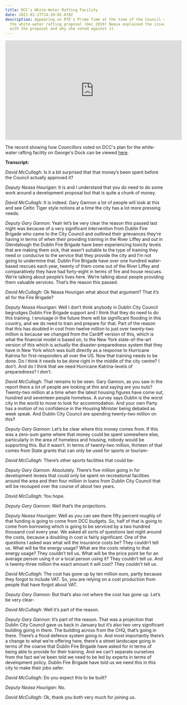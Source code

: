 ```yaml
---
title: DCC's White-Water Rafting Facility
date: 2021-01-27T14:20:02.678Z
description: Appearing on RTÉ's Prime Time at the time of the Council vote on
  the white-water rafting proposal (Dec 2019) Neasa explained the issues she had
  with the proposal and why she voted against it.
---
```

<iframe width="560" height="315" src="https://www.youtube.com/embed/UyeJKJEtjLk" frameborder="0" allow="accelerometer; autoplay; clipboard-write; encrypted-media; gyroscope; picture-in-picture" allowfullscreen></iframe>

The record showing how Councillors voted on DCC's plan for the white-water rafting facility on George's Dock can be viewed [here](<https://www.counciltracker.ie/motions/f5445c13>).

**Transcript:** 

*David McCullagh*: Is it a bit surprised that that money’s been spent before the Council actually approved it?

*Deputy Neasa Hourigan*: It is and I understand that you do need to do some work around a development proposal but that is quite a chunk of money.

*David McCullagh*: It is indeed. Gary Gannon a lot of people will look at this and see Celtic Tiger style notions at a time the city has a lot more pressing needs.

*Deputy Gary Gannon*: Yeah let’s be very clear the reason this passed last night was because of a very significant intervention from Dublin Fire Brigade who came to the City Council and outlined their grievances they’re having in terms of when their providing training in the River Liffey and out in Glendalough the Dublin Fire Brigade have been experiencing toxicity levels that are making them sick, that wasn’t suitable to the type of training they need or conducive to the service that they provide the city and I’m not going to undermine that. Dublin Fire Brigade have over one hundred water-based rescues each year, twenty of them come out of the River Liffey and comparatively they have had forty-eight in terms of fire and house rescues. We’re talking about people’s lives here. We’re talking about people providing them valuable services. That’s the reason this passed.

*David McCullagh*: Ok Neasa Hourigan what about that argument? That it’s all for the Fire Brigade?

*Deputy Neasa Hourigan*: Well I don’t think anybody in Dublin City Council begrudges Dublin Fire Brigade support and I think that they do need to do this training. I envisage in the future there will be significant flooding in this country, and we do need to train and prepare for that. Part of the reason that this has doubled in cost from twelve million to just over twenty-two million is because we changed from the Cardiff version of this, which is what the financial model is based on, to the New York state-of-the-art version of this which is actually the disaster-preparedness system that they have in New York which was built directly as a response to Hurricane Katrina for first-responders all over the US. Now that training needs to be done. Do I think it needs to be done right in the middle of the city centre? I don’t. And do I think that we need Hurricane Katrina-levels of preparedness? I don’t.

*David McCullagh*: That remains to be seen. Gary Gannon, as you saw in the report there a lot of people are looking at this and saying are you nuts? Twenty-two million at a time when the latest housing figures have come out, hundred and seventeen people homeless. A survey says Dublin is the worst city in the world to move to look for accommodation. And your own Party has a motion of no confidence in the Housing Minister being debated as week speak. And Dublin City Council are spending twenty-two million on this?

*Deputy Gary Gannon*: Let’s be clear where this money comes from. If this was a zero-sum game where that money could be spent somewhere else, particularly in the area of homeless and housing, nobody would be supporting this. But it wasn’t. In terms of twenty-two million, thirteen of that comes from State grants that can only be used for sports or tourism-

*David McCullagh*: There’s other sports facilities that could be-

*Deputy Gary Gannon*: Absolutely. There’s five million going in for development levees that could only be spent on recreational facilities around the area and then four million in loans from Dublin City Council that will be recouped over the course of about two years.

*David McCullagh*: You hope.

*Deputy Gary Gannon*: Well that’s the projections.

*Deputy Neasa Hourigan*:  Well as you can see there fifty percent roughly of that funding is going to come from DCC budgets. So, half of that is going to come from borrowing which is going to be serviced by a two hundred thousand cost every year. We asked all sorts of questions last night around the costs, because a doubling in cost is fairly significant. One of the questions I asked was what will the insurance costs be? They couldn’t tell us. What will be the energy usage? What are the costs relating to that energy usage? They couldn’t tell us. What will be the price point be for an average person using it or a local person using it? They couldn’t tell us. And is twenty-three million the exact amount it will cost? They couldn’t tell us.

*David McCullagh*: The cost has gone up by ten million euro, partly because they forgot to include VAT. So, you are relying on a cost production from people that have forgot about VAT.

*Deputy Gary Gannon*: But that’s also not where the cost has gone up. Let’s be very clear-

*David McCullagh*: Well it’s part of the reason.

*Deputy Gary Gannon*: It’s part of the reason. That was a projection that Dublin City Council gave us back in January but it’s also two very significant building going in there. The building across from the CHQ, that’s going in there. There’s a flood defence system going in. And most importantly there’s a change to what we’re offering here, there’s a street landscape going in terms of the coarse that Dublin Fire Brigade have asked for in terms of being able to provide for their training. And we can’t separate ourselves from the fact we’ve been told we need to be led by experts in terms of development policy. Dublin Fire Brigade have told us we need this in this city to make their jobs safer.

*David McCullagh*: Do you expect this to be built?

*Deputy Neasa Hourigan*: No.

*David McCullagh*: Ok, thank you both very much for joining us.